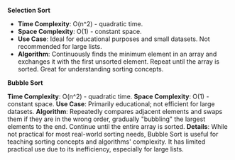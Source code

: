 **Selection Sort**
- **Time Complexity**: O(n^2) - quadratic time.
- **Space Complexity**: O(1) - constant space.
- **Use Case**: Ideal for educational purposes and small datasets. Not recommended for large lists.
- **Algorithm**: Continuously finds the minimum element in an array and exchanges it with the first unsorted element. Repeat until the array is sorted. Great for understanding sorting concepts.


**Bubble Sort**

**Time Complexity**: O(n^2) - quadratic time.
**Space Complexity**: O(1) - constant space.
**Use Case**: Primarily educational; not efficient for large datasets.
**Algorithm**: Repeatedly compares adjacent elements and swaps them if they are in the wrong order, gradually "bubbling" the largest elements to the end. Continue until the entire array is sorted.
**Details**: While not practical for most real-world sorting needs, Bubble Sort is useful for teaching sorting concepts and algorithms' complexity. It has limited practical use due to its inefficiency, especially for large lists.
